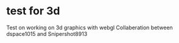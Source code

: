 # test for 3d
Test on working on 3d graphics with webgl
Collaberation between dspace1015 and Snipershot8913